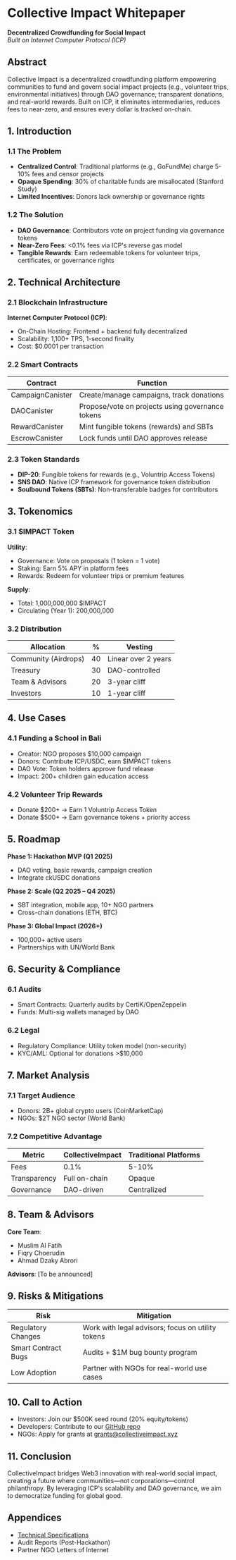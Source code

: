 # Collective Impact Whitepaper

**Decentralized Crowdfunding for Social Impact**  
_Built on Internet Computer Protocol (ICP)_

## Abstract

Collective Impact is a decentralized crowdfunding platform empowering communities to fund and govern social impact projects (e.g., volunteer trips, environmental initiatives) through DAO governance, transparent donations, and real-world rewards. Built on ICP, it eliminates intermediaries, reduces fees to near-zero, and ensures every dollar is tracked on-chain.

## 1. Introduction

### 1.1 The Problem

- **Centralized Control**: Traditional platforms (e.g., GoFundMe) charge 5-10% fees and censor projects
- **Opaque Spending**: 30% of charitable funds are misallocated (Stanford Study)
- **Limited Incentives**: Donors lack ownership or governance rights

### 1.2 The Solution

- **DAO Governance**: Contributors vote on project funding via governance tokens
- **Near-Zero Fees**: <0.1% fees via ICP's reverse gas model
- **Tangible Rewards**: Earn redeemable tokens for volunteer trips, certificates, or governance rights

## 2. Technical Architecture

### 2.1 Blockchain Infrastructure

**Internet Computer Protocol (ICP)**:

- On-Chain Hosting: Frontend + backend fully decentralized
- Scalability: 1,100+ TPS, 1-second finality
- Cost: $0.0001 per transaction

### 2.2 Smart Contracts

| Contract         | Function                                         |
| ---------------- | ------------------------------------------------ |
| CampaignCanister | Create/manage campaigns, track donations         |
| DAOCanister      | Propose/vote on projects using governance tokens |
| RewardCanister   | Mint fungible tokens (rewards) and SBTs          |
| EscrowCanister   | Lock funds until DAO approves release            |

### 2.3 Token Standards

- **DIP-20**: Fungible tokens for rewards (e.g., Voluntrip Access Tokens)
- **SNS DAO**: Native ICP framework for governance token distribution
- **Soulbound Tokens (SBTs)**: Non-transferable badges for contributors

## 3. Tokenomics

### 3.1 $IMPACT Token

**Utility**:

- Governance: Vote on proposals (1 token = 1 vote)
- Staking: Earn 5% APY in platform fees
- Rewards: Redeem for volunteer trips or premium features

**Supply**:

- Total: 1,000,000,000 $IMPACT
- Circulating (Year 1): 200,000,000

### 3.2 Distribution

| Allocation           | %   | Vesting             |
| -------------------- | --- | ------------------- |
| Community (Airdrops) | 40  | Linear over 2 years |
| Treasury             | 30  | DAO-controlled      |
| Team & Advisors      | 20  | 3-year cliff        |
| Investors            | 10  | 1-year cliff        |

## 4. Use Cases

### 4.1 Funding a School in Bali

- Creator: NGO proposes $10,000 campaign
- Donors: Contribute ICP/USDC, earn $IMPACT tokens
- DAO Vote: Token holders approve fund release
- Impact: 200+ children gain education access

### 4.2 Volunteer Trip Rewards

- Donate $200+ → Earn 1 Voluntrip Access Token
- Donate $500+ → Earn governance tokens + priority access

## 5. Roadmap

**Phase 1: Hackathon MVP (Q1 2025)**

- DAO voting, basic rewards, campaign creation
- Integrate ckUSDC donations

**Phase 2: Scale (Q2 2025 – Q4 2025)**

- SBT integration, mobile app, 10+ NGO partners
- Cross-chain donations (ETH, BTC)

**Phase 3: Global Impact (2026+)**

- 100,000+ active users
- Partnerships with UN/World Bank

## 6. Security & Compliance

### 6.1 Audits

- Smart Contracts: Quarterly audits by CertiK/OpenZeppelin
- Funds: Multi-sig wallets managed by DAO

### 6.2 Legal

- Regulatory Compliance: Utility token model (non-security)
- KYC/AML: Optional for donations >$10,000

## 7. Market Analysis

### 7.1 Target Audience

- Donors: 2B+ global crypto users (CoinMarketCap)
- NGOs: $2T NGO sector (World Bank)

### 7.2 Competitive Advantage

| Metric       | CollectiveImpact | Traditional Platforms |
| ------------ | ---------------- | --------------------- |
| Fees         | 0.1%             | 5-10%                 |
| Transparency | Full on-chain    | Opaque                |
| Governance   | DAO-driven       | Centralized           |

## 8. Team & Advisors

**Core Team**:

- Muslim Al Fatih
- Fiqry Choerudin
- Ahmad Dzaky Abrori

**Advisors**: [To be announced]

## 9. Risks & Mitigations

| Risk                | Mitigation                                        |
| ------------------- | ------------------------------------------------- |
| Regulatory Changes  | Work with legal advisors; focus on utility tokens |
| Smart Contract Bugs | Audits + $1M bug bounty program                   |
| Low Adoption        | Partner with NGOs for real-world use cases        |

## 10. Call to Action

- Investors: Join our $500K seed round (20% equity/tokens)
- Developers: Contribute to our [GitHub repo](https://github.com/muslimalfatih/collective-impact)
- NGOs: Apply for grants at grants@collectiveimpact.xyz

## 11. Conclusion

CollectiveImpact bridges Web3 innovation with real-world social impact, creating a future where communities—not corporations—control philanthropy. By leveraging ICP's scalability and DAO governance, we aim to democratize funding for global good.

## Appendices

- [Technical Specifications](https://github.com/muslimalfatih/collective-impact)
- Audit Reports (Post-Hackathon)
- Partner NGO Letters of Internet
